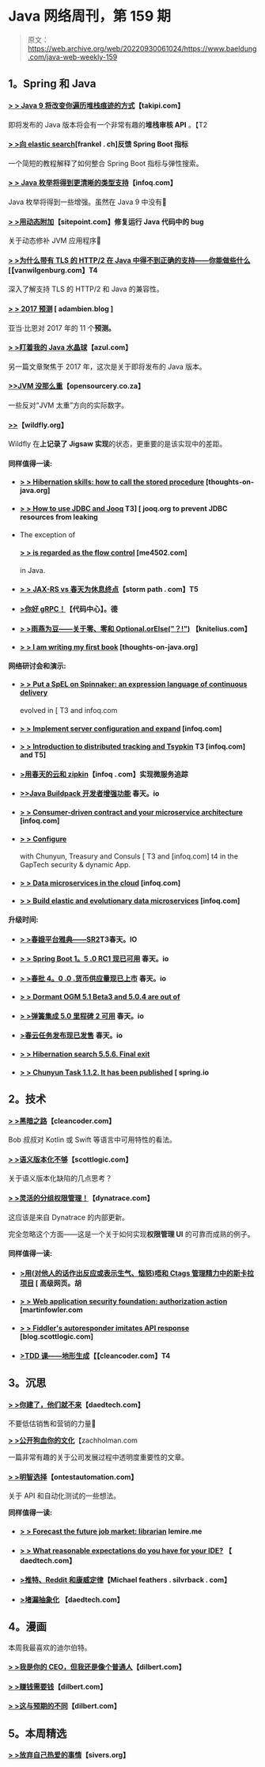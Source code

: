 # Java 网络周刊，第 159 期

> 原文：<https://web.archive.org/web/20220930061024/https://www.baeldung.com/java-web-weekly-159>

## **1。Spring 和 Java**

#### **[> > Java 9 将改变你遍历堆栈痕迹的方式](https://web.archive.org/web/20220926191837/http://blog.takipi.com/java-9-will-change-the-way-you-traverse-stack-traces/)**【takipi.com】

即将发布的 Java 版本将会有一个非常有趣的**堆栈审核 API** 。【T2

#### **[> >向 elastic search](https://web.archive.org/web/20220926191837/https://blog.frankel.ch/feedback-on-feeding-spring-boot-metrics-to-elasticsearch/#gsc.tab=0)**[frankel . ch]反馈 Spring Boot 指标

一个简短的教程解释了如何整合 Spring Boot 指标与弹性搜索。

#### **[> > Java 枚举将得到更清晰的类型支持](https://web.archive.org/web/20220926191837/https://www.infoq.com/news/2017/01/java-enhanced-enums)**【infoq.com】

Java 枚举将得到一些增强。虽然在 Java 9 中没有🙂

#### **[> >用动态附加](https://web.archive.org/web/20220926191837/https://www.sitepoint.com/fixing-bugs-in-running-java-code-with-dynamic-attach/)**【sitepoint.com】修复运行 Java 代码中的 bug

关于动态修补 JVM 应用程序🙂

#### **[> >为什么带有 TLS 的 HTTP/2 在 Java 中得不到正确的支持——你能做些什么](https://web.archive.org/web/20220926191837/https://vanwilgenburg.wordpress.com/2017/01/10/haproxy-with-undertow-and-tomcat-in-spring-boot/)**[【vanwilgenburg.com】T4

深入了解支持 TLS 的 HTTP/2 和 Java 的兼容性。

#### **[> > 2017 预测](https://web.archive.org/web/20220926191837/http://adambien.blog/roller/abien/entry/2017_predictions)** [ adambien.blog ]

亚当·比恩对 2017 年的 11 个**预测。**

#### **[> >盯着我的 Java 水晶球](https://web.archive.org/web/20220926191837/https://www.azul.com/staring-java-crystal-ball/)**【azul.com】

另一篇文章聚焦于 2017 年，这次是关于即将发布的 Java 版本。

#### **[>>JVM 没那么重](https://web.archive.org/web/20220926191837/https://www.opensourcery.co.za/2017/01/05/the-jvm-is-not-that-heavy/)**【opensourcery.co.za】

一些反对“JVM 太重”方向的实际数字。

#### **[>>](https://web.archive.org/web/20220926191837/http://wildfly.org/news/2016/12/12/Jigsaws-Missing-Pieces/)**【wildfly.org】

Wildfly 在**上记录了 Jigsaw 实现**的状态，更重要的是该实现中的差距。

#### **同样值得一读:**

*   #### **[> > Hibernation skills: how to call the stored procedure](https://web.archive.org/web/20220926191837/http://www.thoughts-on-java.org/hibernate-tips-call-stored-procedure/)** [thoughts-on-java.org]

*   #### **[> > How to use JDBC and Jooq](https://web.archive.org/web/20220926191837/https://blog.jooq.org/2017/01/05/how-to-prevent-jdbc-resource-leaks-with-jdbc-and-with-jooq/) T3] [ jooq.org to prevent JDBC resources from leaking**

*   The exception of

    #### **[> > is regarded as the flow control](https://web.archive.org/web/20220926191837/http://blog.me4502.com/exceptions-as-flow-control-in-java.html)** [me4502.com]

    in Java.
*   #### **[> > JAX-RS vs 春天为休息终点](https://web.archive.org/web/20220926191837/https://stormpath.com/blog/jax-rs-vs-spring-rest-endpoints)**【storm path . com】T5

*   #### **[>你好 gRPC！](https://web.archive.org/web/20220926191837/https://blog.codecentric.de/en/2017/01/hello-grpc-scalapb/)**【代码中心】。德

*   #### **[> >雨燕为豆——关于零、零和 Optional.orElse("？!")](https://web.archive.org/web/20220926191837/https://www.knitelius.com/2017/01/04/swift-for-beans-about-null-nil-and-optional-orelse/)** 【knitelius.com】

*   #### **[> > I am writing my first book](https://web.archive.org/web/20220926191837/http://www.thoughts-on-java.org/my-first-book/)** [thoughts-on-java.org]

**网络研讨会和演示:**

*   #### **[> > Put a SpEL on Spinnaker: an expression language of continuous delivery](https://web.archive.org/web/20220926191837/https://www.infoq.com/presentations/spinnaker-netflix)**

    evolved in [ T3 and infoq.com
*   #### **[> > Implement server configuration and expand](https://web.archive.org/web/20220926191837/https://www.infoq.com/presentations/config-server-security)** [infoq.com]

*   #### **[> > Introduction to distributed tracking and Tsypkin](https://web.archive.org/web/20220926191837/https://www.infoq.com/presentations/debug-latency-zipkin) T3 [infoq.com] and T5]**

*   #### **[>用春天的云和 zipkin](https://web.archive.org/web/20220926191837/https://www.infoq.com/presentations/microservices-tracing-zipkin)**【infoq . com】实现微服务追踪

*   #### **[>>Java Buildpack 开发者增强功能](https://web.archive.org/web/20220926191837/https://spring.io/blog/2017/01/03/springone-platform-2016-replay-java-buildpack-developer-enhancements)** 春天。io

*   #### **[> > Consumer-driven contract and your microservice architecture](https://web.archive.org/web/20220926191837/https://www.infoq.com/presentations/spring-cloud-contract-verifier)** [infoq.com]

*   #### **[> > Configure](https://web.archive.org/web/20220926191837/https://www.infoq.com/presentations/gaptech-spring-cloud/)**

    with Chunyun, Treasury and Consuls [ T3 and [infoq.com] t4 in the GapTech security & dynamic App.
*   #### **[> > Data microservices in the cloud](https://web.archive.org/web/20220926191837/https://www.infoq.com/presentations/spring-cloud-dataflow)** [infoq.com]

*   #### **[> > Build elastic and evolutionary data microservices](https://web.archive.org/web/20220926191837/https://www.infoq.com/presentations/spring-schema-repository)** [infoq.com]

**升级时间:**

*   #### **[> >春娥平台雅典——SR2](https://web.archive.org/web/20220926191837/https://spring.io/blog/2017/01/04/spring-io-platform-athens-sr2)T3春天。IO**

*   #### **[> > Spring Boot 1。5 .0 RC1 现已可用](https://web.archive.org/web/20220926191837/https://spring.io/blog/2017/01/06/spring-boot-1-5-0-rc1-available-now)** 春天。io

*   #### **[> >春批 4。0 .0 .货币供应量现已上市](https://web.archive.org/web/20220926191837/https://spring.io/blog/2017/01/04/spring-batch-4-0-0-m1-is-now-available)** 春天。io

*   #### **[> > Dormant OGM 5.1 Beta3 and 5.0.4 are out of](https://web.archive.org/web/20220926191837/http://in.relation.to/2017/01/05/hibernate-ogm-5-beta3-and-5/)**

*   #### **[> >弹簧集成 5.0 里程碑 2 可用](https://web.archive.org/web/20220926191837/https://spring.io/blog/2017/01/05/spring-integration-5-0-milestone-2-available)** 春天。io

*   #### **[>春云任务发布现已发售](https://web.archive.org/web/20220926191837/https://spring.io/blog/2017/01/06/spring-cloud-task-1-1-1-release-is-now-available)** 春天。io

*   #### **[> > Hibernation search 5.5.6\. Final exit](https://web.archive.org/web/20220926191837/http://in.relation.to/2017/01/09/hibernate-search-5-5-6-Final/)**

*   #### **[> > Chunyun Task 1.1.2\. It has been published](https://web.archive.org/web/20220926191837/https://spring.io/blog/2017/01/10/spring-cloud-task-1-1-2-release-is-now-available)** [ spring.io

## **2。技术**

#### **[> >黑暗之路](https://web.archive.org/web/20220926191837/http://blog.cleancoder.com/uncle-bob/2017/01/11/TheDarkPath.html)**【cleancoder.com】

Bob 叔叔对 Kotlin 或 Swift 等语言中可用特性的看法。

#### **[> >语义版本化不够](https://web.archive.org/web/20220926191837/http://blog.scottlogic.com/2016/12/15/semantic-versioning-is-not-enough.html)**【scottlogic.com】

关于语义版本化缺陷的几点思考？

#### **[> >灵活的分组权限管理！](https://web.archive.org/web/20220926191837/https://www.dynatrace.com/blog/flexible-group-based-permissions-management/)**【dynatrace.com】

这应该是来自 Dynatrace 的内部更新。

完全忽略这个方面——这是一个关于如何实现**权限管理 UI** 的可靠而成熟的例子。

#### **同样值得一读:**

*   #### **[>用(对他人的话作出反应或表示生气、恼怒)唔和 Ctags 管理精力中的斯卡拉项目](https://web.archive.org/web/20220926191837/https://advancedweb.hu/2017/01/10/vim-scala-ag-ctags/)** [ 高级网页。胡

*   #### **[> > Web application security foundation: authorization action](https://web.archive.org/web/20220926191837/https://martinfowler.com/articles/web-security-basics.html#AuthorizeActions)** [martinfowler.com

*   #### **[> > Fiddler's autoresponder imitates API response](https://web.archive.org/web/20220926191837/http://blog.scottlogic.com/2017/01/09/FiddlerAutoResponder.html)** [blog.scottlogic.com]

*   #### **[>TDD 课——地形生成](https://web.archive.org/web/20220926191837/http://blog.cleancoder.com/uncle-bob/2017/01/09/DiamondSquare.html)【【cleancoder.com】T4**

## **3。沉思**

#### **[> >你建了，他们就不来](https://web.archive.org/web/20220926191837/http://www.daedtech.com/if-you-build-it-they-wont-come/)**【daedtech.com】

不要低估销售和营销的力量🙂

**[> >公开狗血你的文化](https://web.archive.org/web/20220926191837/https://zachholman.com/posts/dogfooding-culture)**【zachholman.com

一篇非常有趣的关于公司发展过程中透明度重要性的文章。

#### **[> >明智选择](https://web.archive.org/web/20220926191837/http://www.ontestautomation.com/choose-wisely/)**【ontestautomation.com】

关于 API 和自动化测试的一些想法。

**同样值得一读:**

*   #### **[> > Forecast the future job market: librarian](https://web.archive.org/web/20220926191837/http://lemire.me/blog/2017/01/09/predicting-the-future-job-market-the-librarians/)** lemire.me

*   #### **[> > What reasonable expectations do you have for your IDE?](https://web.archive.org/web/20220926191837/http://www.daedtech.com/reasonable-expect-ide/)** 【 daedtech.com】

*   #### **[>推特、Reddit 和康威定律](https://web.archive.org/web/20220926191837/https://michaelfeathers.silvrback.com/social-media-architecture-and-conway-s-law)**【Michael feathers . silvrback . com】

*   #### **[>堵漏抽象化](https://web.archive.org/web/20220926191837/http://www.daedtech.com/plugging-leaky-abstractions/)** 【daedtech.com】

## **4。漫画**

本周我最喜欢的迪尔伯特。

#### **[> >我是你的 CEO，但我还是像个普通人](https://web.archive.org/web/20220926191837/http://dilbert.com/strip/2013-12-09)**【dilbert.com】

#### **[> >赚钱需要钱](https://web.archive.org/web/20220926191837/http://dilbert.com/strip/2013-12-03)**【dilbert.com】

#### **[> >这与预期的不同](https://web.archive.org/web/20220926191837/http://dilbert.com/strip/2013-12-14)**【dilbert.com】

## **5。本周精选**

#### **[> >放弃自己热爱的事情](https://web.archive.org/web/20220926191837/https://sivers.org/quit)**【sivers.org】